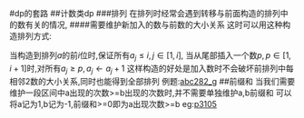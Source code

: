 #dp的套路
##计数类dp
###排列
在排列时经常会遇到转移与前面构造的排列中的数有关的情况,
####需要维护新加入的数与前数的大小关系
这时可以用这种构造排列方式:

当构造到排列$a$的前$i$位时,保证所有$a_j\leq i ,j\in[1,i]$,
当从尾部插入一个数$p,p\in [1,i+1]$时,对所有$a_j\geq p,a_j \leftarrow a_j+1$
这样构造的好处是加入数时不会破坏前排列中每相邻2数的大小关系,同时也能得到全部排列
例题:[abc282_g](https://www.luogu.com.cn/problem/AT_abc282_g)
##前缀和
当我们需要维护一段区间中a出现的次数>=b出现的次数时,并不需要单独维护a,b前缀和
可以将a记为1,b记为-1,前缀和>=0即为a出现次数>=b
eg:[p3105](https://www.luogu.com.cn/problem/P3105)